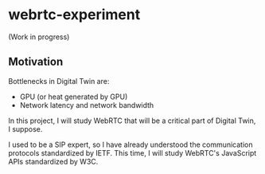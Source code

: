# webrtc-experiment

(Work in progress)

## Motivation

Bottlenecks in Digital Twin are:
- GPU (or heat generated by GPU)
- Network latency and network bandwidth

In this project, I will study WebRTC that will be a critical part of Digital Twin, I suppose.

I used to be a SIP expert, so I have already understood the communication protocols standardized by IETF. This time, I will study WebRTC's JavaScript APIs standardized by W3C.

## 
